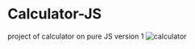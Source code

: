 # Calculator-JS
project of calculator on pure JS version 1 
![calculator](https://user-images.githubusercontent.com/115615568/204288068-ccfa914f-0650-4ef1-9cde-f32046067d03.jpg)
